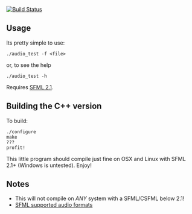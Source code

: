 [![Build Status](https://travis-ci.org/JorDunn/audio-test.svg?branch=master)](https://travis-ci.org/JorDunn/audio-test)

## Usage
Its pretty simple to use:

	./audio_test -f <file>

or, to see the help

	./audio_test -h

Requires [SFML 2.1](http://www.sfml-dev.org).

## Building the C++ version
To build:

	./configure
	make
	???
	profit!

This little program should compile just fine on OSX and Linux with SFML 2.1+ (Windows is untested). Enjoy!

## Notes
* This will not compile on _ANY_ system with a SFML/CSFML below 2.1!
* [SFML supported audio formats](https://github.com/LaurentGomila/SFML/wiki/FAQ#wiki-audio-formats)
